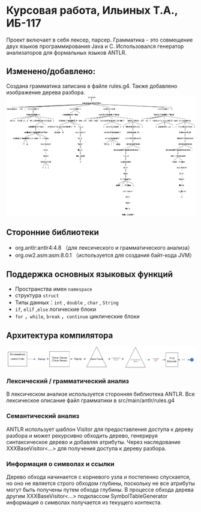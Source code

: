 # Курсовая работа, Ильиных Т.А., ИБ-117
Проект включает в себя лексер, парсер. Грамматика - это совмещение двух языков программирования Java и C.  Использовался генератор анализаторов для формальных языков ANTLR.

## Изменено/добавлено:
Создана грамматика записана в файле rules.g4. Также добавлено изображение дерева разбора.
![Изменено/добавлено:](image/antlr4_parse_tree.png)
## Сторонние библиотеки

* org.antlr:antlr4:4.8 （для лексического и грамматического анализа）
* org.ow2.asm:asm:8.0.1 （используется для создания байт-кода JVM）

## Поддержка основных языковых функций

* Пространства имен `namespace`
* структура `struct`
* Типы данных：`int` , `double` , `char` , `String`
* `if`, `elif` ,`else` логические блоки
* `for` ，`while`, `break` ，`continue` циклические блоки

## Архитектура компилятора

![Архитектура компилятора](image/Shema1.png)

### Лексический / грамматический анализ

В лексическом анализе используется сторонняя библиотека ANTLR. Все лексическое описание файл грамматики в src/main/antlr/rules.g4

### Семантический анализ

ANTLR использует шаблон Visitor для предоставления доступа к дереву разбора и может рекурсивно обходить дерево, генерируя синтаксическое дерево и добавляя атрибуты.
Через наследование XXXBaseVisitor<...> для получения доступа к дереву разбора.

### Информация о символах и ссылки

Дерево обхода начинается с корневого узла и постепенно спускается, но оно не является строго обходом глубины, поскольку не все атрибуты могут быть получены путем обхода глубины. В процессе обхода дерева другим XXXBaseVisitor<...> подклассом SymbolTableGenerator информация о символах получается из текущего контекста.


